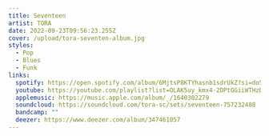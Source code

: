 ```yaml
---
title: Seventeen
artist: TORA
date: 2022-09-23T09:56:23.255Z
cover: /upload/tora-seventen-album.jpg
styles:
  - Pop
  - Blues
  - Funk
links:
  spotify: https://open.spotify.com/album/6MjtsP8KTYhasnb1sdrUkZ?si=doSkWxgKQCqDBylAVeCdUw
  youtube: https://youtube.com/playlist?list=OLAK5uy_kmx4-2DPtGGiiWTHzDEYgftHwPGG20Y0k
  applemusic: https://music.apple.com/album/_/1640302279
  soundcloud: https://soundcloud.com/tora-sc/sets/seventeen-757232488
  bandcamp: ""
  deezer: https://www.deezer.com/album/347461057
---
```

